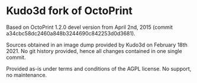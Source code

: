 # Kudo3d fork of OctoPrint

Based on OctoPrint 1.2.0 devel version from April 2nd, 2015 (commit a34cbc58dc2460a848b3244690c842253d0d3681).

Sources obtained in an image dump provided by Kudo3d on February 18th 2021. No git history
provided, hence all changes contained in one single commit.

Provided as-is under terms and conditions of the AGPL license. No support, no maintenance.

